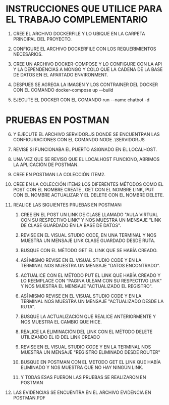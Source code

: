 
#  INSTRUCCIONES QUE UTILICE PARA EL TRABAJO COMPLEMENTARIO

1.  CREE EL ARCHIVO DOCKERFILE Y LO UBIQUE EN LA CARPETA PRINCIPAL DEL PROYECTO.

2. CONFIGURE EL ARCHIVO DOCKERFILE CON LOS REQUERIMIENTOS NECESARIOS.

3. CREE UN ARCHIVO DOCKER-COMPOSE Y LO CONFIGURE CON LA API Y LA DEPENDENCIAS A MONGO Y COLO QUE LA CADENA DE LA BASE DE DATOS EN EL APARTADO ENVIRONMENT.

4. DESPUES SE AGREGA LA IMAGEN Y LOS CONTRAINER DEL DOCKER CON EL COMANDO 
docker-compose up --build

5. EJECUTE EL DOCKER CON EL COMANDO
  run --name chatbot -d

# PRUEBAS EN POSTMAN

6. Y EJECUTE EL ARCHIVO SERVIDOR.JS DONDE SE ENCUENTRAN LAS CONFIGURACIONES CON EL COMANDO 
NODE .\SERVIDOR.JS

7. REVISE SI FUNCIONABA EL PUERTO ASIGNADO EN EL LOCALHOST.

8. UNA VEZ QUE SE REVISO QUE EL LOCALHOST FUNCIONO, ABRIMOS LA APLICACIÓN DE POSTMAN.

9. CREE EN POSTMAN LA COLECCIÓN ITEM2.

10. CREE EN LA COLECCIÓN ITEM2 LOS DIFERENTES MÉTODOS COMO EL POST CON EL NOMBRE CREATE , GET CON EL NOMBRE LINK, PUT CON EL NOMBRE ACTUALIZAR Y EL DELETE CON EL NOMBRE DELETE.

11. REALICE LAS SIGUIENTES PRUEBAS EN POSTMAN:

    1. CREE EN EL POST UN LINK DE CLASE LLAMADO "AULA VIRTUAL CON SU RESPECTIVO LINK"
     Y NOS MUESTRA UN MENSAJE "LINK DE CLASE GUARDADO EN LA BASE DE DATOS".

    2. REVISE EN EL VISUAL STUDIO CODE, EN UNA TERMINAL Y NOS MUESTRA UN MENSAJE LINK 
    CLASE GUARDADO DESDE RUTA.

    3. BUSQUE CON EL MÉTODO GET EL LINK QUE SE HABÍA CREADO.

    4. ASÍ MISMO REVISE EN EL VISUAL STUDIO CODE Y EN LA TERMINAL NOS MUESTRA UN 
        MENSAJE "DATOS ENCONTRADO".

    5. ACTUALICE CON EL MÉTODO PUT EL LINK QUE HABÍA CREADO Y LO REEMPLACE CON “PAGINA 
       ULEAM CON SU RESPECTIVO LINK” Y NOS MUESTRA EL MENSAJE "ACTUALIZADO EL REGISTRO".

    6. ASÍ MISMO REVISE EN EL VISUAL STUDIO CODE Y EN LA TERMINAL NOS MUESTRA UN 
        MENSAJE "ACTUALIZADO DESDE LA RUTA".

    7. BUSQUE LA ACTUALIZACIÓN QUE REALICE ANTERIORMENTE Y NOS MUESTRA EL CAMBIO QUE 
        HICE.
    
    8. REALICE LA ELIMINACIÓN DEL LINK CON EL MÉTODO DELETE UTILIZANDO EL ID DEL LINK 
       CREADO
   
    9. REVISE EN EL VISUAL STUDIO CODE Y EN LA TERMINAL NOS MUESTRA UN MENSAJE "REGISTRO ELIMINADO DESDE ROUTER"

    10. BUSQUE EN POSTMAN CON EL METODO GET EL LINK QUE HABÍA ELIMINADO Y NOS MUESTRA QUE NO HAY   NINGÚN LINK.

    11. Y TODAS ESAS FUERON LAS PRUEBAS SE REALIZARON EN POSTMAN

12. LAS EVIDENCIAS SE ENCUENTRA EN EL ARCHIVO EVIDENCIA EN POSTMAN.PDF







